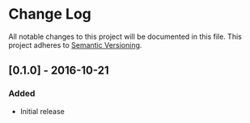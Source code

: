# Change Log
All notable changes to this project will be documented in this file. This
project adheres to [Semantic Versioning](http://semver.org/).

## [0.1.0] - 2016-10-21
### Added
- Initial release
